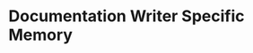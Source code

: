 # Documentation Writer Specific Memory
<!-- Entries below should be added reverse chronologically (newest first) -->